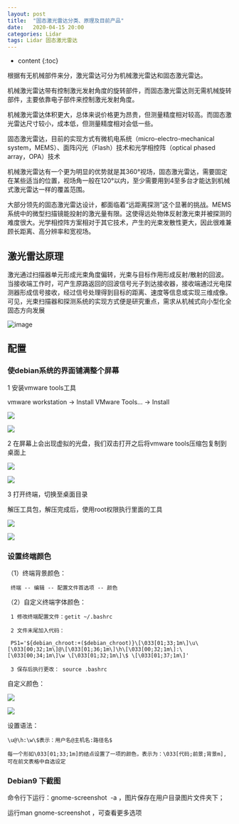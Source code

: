 ```yaml
---
layout: post
title:  "固态激光雷达分类、原理及目前产品"
date:   2020-04-15 20:00
categories: Lidar
tags: Lidar 固态激光雷达
---
```


* content
{:toc}

根据有无机械部件来分，激光雷达可分为机械激光雷达和固态激光雷达。

机械激光雷达带有控制激光发射角度的旋转部件，而固态激光雷达则无需机械旋转部件，主要依靠电子部件来控制激光发射角度。

机械激光雷达体积更大，总体来说价格更为昂贵，但测量精度相对较高。而固态激光雷达尺寸较小，成本低，但测量精度相对会低一些。

固态激光雷达，目前的实现方式有微机电系统（micro-electro-mechanical system，MEMS）、面阵闪光（Flash）技术和光学相控阵（optical phased array，OPA）技术

机械激光雷达有一个更为明显的优势就是其360°视场，固态激光雷达，需要固定在某些适当的位置，视场角一般在120°以内，至少需要用到4至多台才能达到机械式激光雷达一样的覆盖范围。

大部分领先的固态激光雷达设计，都面临着“远距离探测”这个显著的挑战。MEMS系统中的微型扫描镜能投射的激光量有限。这使得远处物体反射激光束并被探测的难度很大。光学相控阵方案相对于其它技术，产生的光束发散性更大，因此很难兼顾长距离、高分辨率和宽视场。


## 激光雷达原理

激光通过扫描器单元形成光束角度偏转，光束与目标作用形成反射/散射的回波。当接收端工作时，可产生原路返回的回波信号光子到达接收器，接收端通过光电探测器形成信号接收，经过信号处理得到目标的距离、速度等信息或实现三维成像。可见，光束扫描器和探测系统的实现方式便是研究重点，需求从机械式向小型化全固态方向发展

![image](https://imgchr.com/i/Jkv2xP)

## 配置


### 使debian系统的界面铺满整个屏幕

1 安装vmware tools工具

vmware workstation -> Install VMware Tools... -> Install

![](https://screenshotscdn.firefoxusercontent.com/images/d0dc1c96-d8f1-4365-9de2-0f7f235c56f3.png)

![](https://screenshotscdn.firefoxusercontent.com/images/45290429-382f-4cd5-a635-7ba700a8b5d8.png)

2 在屏幕上会出现虚拟的光盘，我们双击打开之后将vmware tools压缩包复制到桌面上

![](https://screenshotscdn.firefoxusercontent.com/images/5e2d913f-57d4-4c6a-8412-d1ee0cd22052.png)

![](https://screenshotscdn.firefoxusercontent.com/images/221eb29c-9f89-475a-ba3d-1bcdfe05c0c3.png)

3 打开终端，切换至桌面目录

解压工具包，解压完成后，使用root权限执行里面的工具

![](https://screenshotscdn.firefoxusercontent.com/images/9dceea17-44ff-4472-89b1-566c2362b47b.png)

![](https://screenshotscdn.firefoxusercontent.com/images/4fffd7c4-2062-46f9-9f32-b27bcdfcf4d6.png)

### 设置终端颜色

（1）终端背景颜色：

     终端 -- 编辑 -- 配置文件首选项 -- 颜色

（2）自定义终端字体颜色：

     1 修改终端配置文件：getit ~/.bashrc

     2 文件末尾加入代码：

     PS1='${debian_chroot:+($debian_chroot)}\[\033[01;33;1m\]\u\[\033[00;32;1m\]@\[\033[01;36;1m\]\h\[\033[00;32;1m\]:\[\033[00;34;1m\]\w \[\033[01;32;1m\]\$ \[\033[01;37;1m\]'

     3 保存后执行更改： source .bashrc

自定义颜色：
     
![](https://screenshotscdn.firefoxusercontent.com/images/94ff8af5-0f46-4be4-a8c4-93eb9c42922e.png)

![](https://screenshotscdn.firefoxusercontent.com/images/2efc8210-5bda-413b-9ab6-b3e7bf7668ed.png)

设置语法：

    \u@\h:\w\$表示：用户名@主机名:路径名$

    每一个形如\033[01;33;1m]的结点设置了一项的颜色，表示为：\033[代码;前景;背景m],可在前文表格中自选设定

### Debian9 下截图

命令行下运行：gnome-screenshot  -a ，图片保存在用户目录图片文件夹下；

运行man gnome-screenshot ，可查看更多选项


